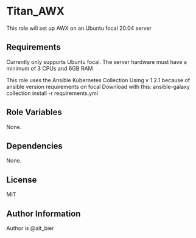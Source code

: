 Titan_AWX
=========

This role will set up AWX on an Ubuntu focal 20.04 server

Requirements
------------

Currently only supports Ubuntu focal.
The server hardware must have a minimum of 3 CPUs and 6GB RAM

This role uses the Ansible Kubernetes Collection
Using v 1.2.1 because of ansible version requirements on focal
Download with this:
ansible-galaxy collection install -r requirements.yml

Role Variables
--------------

None.

Dependencies
------------

None.

License
-------

MIT

Author Information
------------------

Author is @alt_bier
